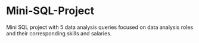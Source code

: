 # Mini-SQL-Project
Mini SQL project with 5 data analysis queries focused on data analysis roles and their corresponding skills and salaries.
